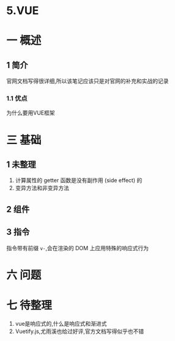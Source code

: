 # 5.VUE
# 一 概述
## 1 简介
官网文档写得很详细,所以该笔记应该只是对官网的补充和实战的记录
### 1.1 优点
为什么要用VUE框架

# 三 基础
## 1 未整理
1. 计算属性的 getter 函数是没有副作用 (side effect) 的
2. 变异方法和非变异方法
## 2 组件

## 3 指令
指令带有前缀 `v-`,会在渲染的 DOM 上应用特殊的响应式行为

# 六 问题
# 七 待整理
1. vue是响应式的,什么是响应式和渐进式
2. Vuetify.js,尤雨溪也给过好评,官方文档写得似乎也不错